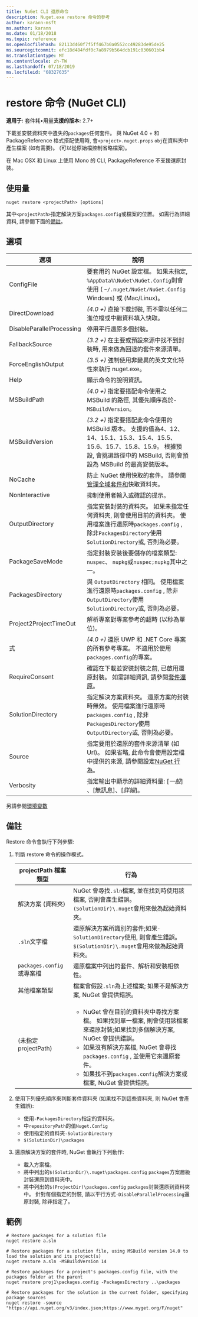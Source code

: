```yaml
---
title: NuGet CLI 還原命令
description: Nuget.exe restore 命令的參考
author: karann-msft
ms.author: karann
ms.date: 01/18/2018
ms.topic: reference
ms.openlocfilehash: 82113d460f7f5ff467b0a0552cc49283de95de25
ms.sourcegitcommit: efc18d484fdf0c7a8979b564dcb191c030601bb4
ms.translationtype: MT
ms.contentlocale: zh-TW
ms.lasthandoff: 07/18/2019
ms.locfileid: "68327635"
---
```

# <a name="restore-command-nuget-cli"></a>restore 命令 (NuGet CLI)

**適用于:** 套件耗&bullet;用量**支援的版本:** 2.7+

下載並安裝資料夾中遺失的`packages`任何套件。 與 NuGet 4.0 + 和 PackageReference 格式搭配使用時, 會`<project>.nuget.props` `obj`在資料夾中產生檔案 (如有需要)。 (可以從原始檔控制省略檔案)。

在 Mac OSX 和 Linux 上使用 Mono 的 CLI, PackageReference 不支援還原封裝。

## <a name="usage"></a>使用量

```cli
nuget restore <projectPath> [options]
```

其中`<projectPath>`指定解決方案`packages.config`或檔案的位置。 如需行為詳細資料, 請參閱下面的[備註](#remarks)。

## <a name="options"></a>選項

| 選項 | 說明 |
| --- | --- |
| ConfigFile | 要套用的 NuGet 設定檔。 如果未指定, `%AppData%\NuGet\NuGet.Config`則會使用 ( `~/.nuget/NuGet/NuGet.Config` Windows) 或 (Mac/Linux)。|
| DirectDownload | *(4.0 +)* 直接下載封裝, 而不需以任何二進位檔或中繼資料填入快取。 |
| DisableParallelProcessing | 停用平行還原多個封裝。 |
| FallbackSource | *(3.2 +)* 在主要或預設來源中找不到封裝時, 用來做為回退的套件來源清單。 |
| ForceEnglishOutput | *(3.5 +)* 強制使用非變異的英文文化特性來執行 nuget.exe。 |
| Help | 顯示命令的說明資訊。 |
| MSBuildPath | *(4.0 +)* 指定要搭配命令使用之 MSBuild 的路徑, 其優先順序高於`-MSBuildVersion`。 |
| MSBuildVersion | *(3.2 +)* 指定要搭配此命令使用的 MSBuild 版本。 支援的值為4、12、14、15.1、15.3、15.4、15.5、15.6、15.7、15.8、15.9。 根據預設, 會挑選路徑中的 MSBuild, 否則會預設為 MSBuild 的最高安裝版本。 |
| NoCache | 防止 NuGet 使用快取的套件。 請參閱[管理全域套件和](../../consume-packages/managing-the-global-packages-and-cache-folders.md)快取資料夾。 |
| NonInteractive | 抑制使用者輸入或確認的提示。 |
| OutputDirectory | 指定安裝封裝的資料夾。 如果未指定任何資料夾, 則會使用目前的資料夾。 使用檔案進行還原時`packages.config` , 除非`PackagesDirectory`使用`SolutionDirectory`或, 否則為必要。|
| PackageSaveMode | 指定封裝安裝後要儲存的檔案類型: `nuspec`、 `nupkg`或`nuspec;nupkg`其中之一。 |
| PackagesDirectory | 與 `OutputDirectory` 相同。 使用檔案進行還原時`packages.config` , 除非`OutputDirectory`使用`SolutionDirectory`或, 否則為必要。 |
| Project2ProjectTimeOut | 解析專案對專案參考的超時 (以秒為單位)。 |
| 式 | *(4.0 +)* 還原 UWP 和 .NET Core 專案的所有參考專案。 不適用於使用`packages.config`的專案。 |
| RequireConsent | 確認在下載並安裝封裝之前, 已啟用還原封裝。 如需詳細資訊, 請參閱[套件還原](../../consume-packages/package-restore.md)。 |
| SolutionDirectory | 指定解決方案資料夾。 還原方案的封裝時無效。 使用檔案進行還原時`packages.config` , 除非`PackagesDirectory`使用`OutputDirectory`或, 否則為必要。 |
| Source | 指定要用於還原的套件來源清單 (如 Url)。 如果省略, 此命令會使用設定檔中提供的來源, 請參閱設定[NuGet 行為](../../consume-packages/configuring-nuget-behavior.md)。 |
| Verbosity | 指定輸出中顯示的詳細資料量: [*一般*]  、[無訊息]、[*詳細*]。 |

另請參閱[環境變數](cli-ref-environment-variables.md)

## <a name="remarks"></a>備註

Restore 命令會執行下列步驟:

1. 判斷 restore 命令的操作模式。

   | projectPath 檔案類型 | 行為 |
   | --- | --- |
   | 解決方案 (資料夾) | NuGet 會尋找`.sln`檔案, 並在找到時使用該檔案, 否則會產生錯誤。 `(SolutionDir)\.nuget`會用來做為起始資料夾。 |
   | `.sln`文字檔 | 還原解決方案所識別的套件;如果`-SolutionDirectory`使用, 則會產生錯誤。 `$(SolutionDir)\.nuget`會用來做為起始資料夾。 |
   | `packages.config`或專案檔 | 還原檔案中列出的套件、解析和安裝相依性。 |
   | 其他檔案類型 | 檔案會假設`.sln`為上述檔案; 如果不是解決方案, NuGet 會提供錯誤。 |
   | (未指定 projectPath) | <ul><li>NuGet 會在目前的資料夾中尋找方案檔。 如果找到單一檔案, 則會使用該檔案來還原封裝;如果找到多個解決方案, NuGet 會提供錯誤。</li><li>如果沒有解決方案檔, NuGet 會尋找`packages.config` , 並使用它來還原套件。</li><li>如果找不到`packages.config`解決方案或檔案, NuGet 會提供錯誤。</ul> |

2. 使用下列優先順序來判斷套件資料夾 (如果找不到這些資料夾, 則 NuGet 會產生錯誤):

    - 使用`-PackagesDirectory`指定的資料夾。
    - 中`repositoryPath`的值`Nuget.Config`
    - 使用指定的資料夾`-SolutionDirectory`
    - `$(SolutionDir)\packages`

3. 還原解決方案的套件時, NuGet 會執行下列動作:
    - 載入方案檔。
    - 將中列出的`$(SolutionDir)\.nuget\packages.config` `packages`方案層級封裝還原到資料夾中。
    - 將中列出的`$(ProjectDir)\packages.config` `packages`封裝還原到資料夾中。 針對每個指定的封裝, 請以平行方式`-DisableParallelProcessing`還原封裝, 除非指定了。

## <a name="examples"></a>範例

```cli
# Restore packages for a solution file
nuget restore a.sln

# Restore packages for a solution file, using MSBuild version 14.0 to load the solution and its project(s)
nuget restore a.sln -MSBuildVersion 14

# Restore packages for a project's packages.config file, with the packages folder at the parent
nuget restore proj1\packages.config -PackagesDirectory ..\packages

# Restore packages for the solution in the current folder, specifying package sources
nuget restore -source "https://api.nuget.org/v3/index.json;https://www.myget.org/F/nuget"
```
